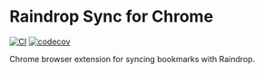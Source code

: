# Raindrop Sync for Chrome

[![CI](https://github.com/lasuillard/raindrop-sync-chrome/actions/workflows/ci.yml/badge.svg)](https://github.com/lasuillard/raindrop-sync-chrome/actions/workflows/ci.yml)
[![codecov](https://codecov.io/gh/lasuillard/raindrop-sync-chrome/graph/badge.svg?token=52rvoFBAEb)](https://codecov.io/gh/lasuillard/raindrop-sync-chrome)

Chrome browser extension for syncing bookmarks with Raindrop.
